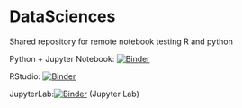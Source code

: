 # DataSciences
Shared repository for remote notebook testing R and python
   
Python + Jupyter Notebook: [![Binder](https://mybinder.org/badge_logo.svg)](https://mybinder.org/v2/gh/ChezVintz/DataSciences/HEAD)

RStudio: [![Binder](http://mybinder.org/badge_logo.svg)](http://mybinder.org/v2/gh/ChezVintz/DataSciences/main?urlpath=rstudio)

JupyterLab:[![Binder](https://mybinder.org/badge_logo.svg)](https://beta.mybinder.org/v2/gh/ChezVintz/DataSciences/main?urlpath=lab) (Jupyter Lab)

